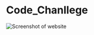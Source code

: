 # Code_Chanllege
![Screenshot of website](https://github.com/unproZhai/Code_Chanllege/blob/master/Screen%20Shot%202019-06-22%20at%2016.37.41.png)
